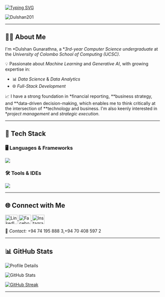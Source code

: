 <!-- Typing SVG Header -->
[![Typing SVG](https://readme-typing-svg.herokuapp.com?size=32&vCenter=true&width=760&lines=Hi+%F0%9F%91%8B%2C+I'm+Dulshan+Gunarathna;Computer+Science+Undergraduate+@+UCSC)](https://git.io/typing-svg)

<!-- Profile Views -->
<p align="left">
  <img src="https://komarev.com/ghpvc/?username=Dulshan201&label=Profile%20views&color=0e75b6&style=flat" alt="Dulshan201" />
</p>

---

## 👨‍💻 About Me

I'm *Dulshan Gunarathna, a **3rd-year Computer Science undergraduate* at the *University of Colombo School of Computing (UCSC)*.

💡 Passionate about *Machine Learning* and *Generative AI*, with growing expertise in:  
- 📊 *Data Science* & *Data Analytics*  
- 🌐 *Full-Stack Development*

📈 I have a strong foundation in *financial reporting, **business strategy, and **data-driven decision-making, which enables me to think critically at the intersection of **technology and business. I'm also keenly interested in **project management* and *strategic execution*.

---

## 🔧 Tech Stack

### 🖥 Languages & Frameworks
<p align="left">
  <a href="https://skillicons.dev">
    <img src="https://skillicons.dev/icons?i=c,cpp,html,css,java,mysql,dart,flutter,py,linux,scala,r,react,mongodb,spring,nodejs,javascript,express,php" />
  </a>
</p>

### 🛠 Tools & IDEs
<p align="left">
  <a href="https://skillicons.dev">
    <img src="https://skillicons.dev/icons?i=git,powershell,arduino,autocad,figma,linux,idea,ps,au,pr,vscode,androidstudio,eclipse,postman,selenium,docker,discord,qt,r,visualstudio,wordpress,pycharm,jupyter,unity" />
  </a>
</p>

---

## 🌐 Connect with Me

<p align="left">
  <a href="https://www.linkedin.com/in/dulshan-gunarathna-417099282" target="_blank">
    <img align="center" src="https://raw.githubusercontent.com/rahuldkjain/github-profile-readme-generator/master/src/images/icons/Social/linked-in-alt.svg" alt="LinkedIn" height="30" width="40" />
  </a>
  <a href="https://www.facebook.com/share/1BDw8ZeYtb/" target="_blank">
    <img align="center" src="https://raw.githubusercontent.com/rahuldkjain/github-profile-readme-generator/master/src/images/icons/Social/facebook.svg" alt="Facebook" height="30" width="40" />
  </a>
  <a href="https://www.instagram.com/dulshan201/" target="_blank">
    <img align="center" src="https://raw.githubusercontent.com/rahuldkjain/github-profile-readme-generator/master/src/images/icons/Social/instagram.svg" alt="Instagram" height="30" width="40" />
  </a>
</p>

📱 *Contact:* +94 74 195 888 3,+94 70 408 597 2

---

## 📊 GitHub Stats

<!-- Profile Summary Card -->
![Profile Details](https://github-profile-summary-cards.vercel.app/api/cards/profile-details?username=Dulshan201&theme=monokai)

<!-- Stats -->
![GitHub Stats](https://github-profile-summary-cards.vercel.app/api/cards/stats?username=Dulshan201&theme=monokai)

<!-- Streaks -->
[![GitHub Streak](https://github-readme-streak-stats.herokuapp.com?user=Dulshan201&theme=soft-green)](https://git.io/streak-stats)

---

<!-- Footer Note -->
<!---
Dulshan201/Dulshan201 is a ✨ special ✨ repository because its README.md (this file) appears on your GitHub profile.
--->
